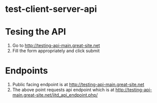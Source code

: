 # test-client-server-api

# Tesing the API
1. Go to http://testing-api-main.great-site.net
2. Fill the form appropriately and click submit

# Endpoints
1. Public facing endpoint is at http://testing-api-main.great-site.net
2. The above point requests api endpoint which is at http://testing-api-main.great-site.net/iitd_api_endpoint.php/


